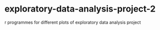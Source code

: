 # exploratory-data-analysis-project-2
r programmes for different plots of exploratory data analysis project
